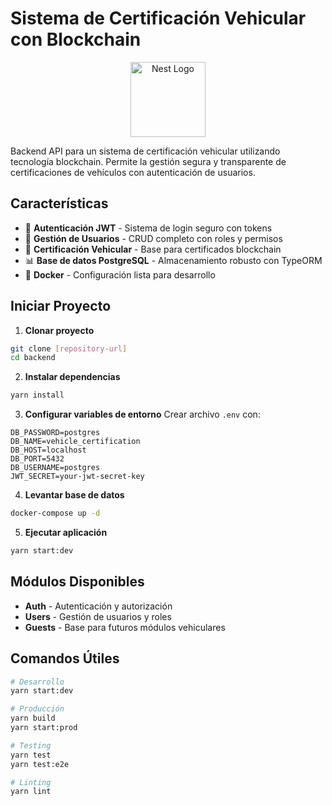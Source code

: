 # Sistema de Certificación Vehicular con Blockchain

<p align="center">
  <a href="http://nestjs.com/" target="blank"><img src="https://nestjs.com/img/logo-small.svg" width="120" alt="Nest Logo" /></a>
</p>

Backend API para un sistema de certificación vehicular utilizando tecnología blockchain. Permite la gestión segura y transparente de certificaciones de vehículos con autenticación de usuarios.

## Características

- 🔐 **Autenticación JWT** - Sistema de login seguro con tokens
- 👥 **Gestión de Usuarios** - CRUD completo con roles y permisos
- 🚗 **Certificación Vehicular** - Base para certificados blockchain
- 📊 **Base de datos PostgreSQL** - Almacenamiento robusto con TypeORM
- 🐳 **Docker** - Configuración lista para desarrollo

## Iniciar Proyecto

1. **Clonar proyecto**
```bash
git clone [repository-url]
cd backend
```

2. **Instalar dependencias**
```bash
yarn install
```

3. **Configurar variables de entorno**
Crear archivo `.env` con:
```env
DB_PASSWORD=postgres
DB_NAME=vehicle_certification
DB_HOST=localhost
DB_PORT=5432
DB_USERNAME=postgres
JWT_SECRET=your-jwt-secret-key
```

4. **Levantar base de datos**
```bash
docker-compose up -d
```

5. **Ejecutar aplicación**
```bash
yarn start:dev
```

## Módulos Disponibles

- **Auth** - Autenticación y autorización
- **Users** - Gestión de usuarios y roles
- **Guests** - Base para futuros módulos vehiculares

## Comandos Útiles

```bash
# Desarrollo
yarn start:dev

# Producción
yarn build
yarn start:prod

# Testing
yarn test
yarn test:e2e

# Linting
yarn lint
```